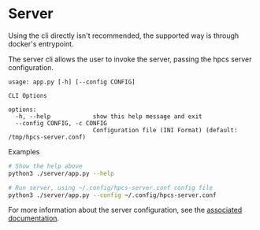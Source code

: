 # Server

Using the cli directly isn't recommended, the supported way is through docker's entrypoint.

The server cli allows the user to invoke the server, passing the hpcs server configuration.

```
usage: app.py [-h] [--config CONFIG]

CLI Options

options:
  -h, --help            show this help message and exit
  --config CONFIG, -c CONFIG
                        Configuration file (INI Format) (default: /tmp/hpcs-server.conf)
```

Examples

```bash
# Show the help above
python3 ./server/app.py --help

# Run server, using ~/.config/hpcs-server.conf config file
python3 ./server/app.py --config ~/.config/hpcs-server.conf
```

For more information about the server configuration, see the [associated documentation](https://github.com/CSCfi/HPCS/tree/doc/readme_and_sequence_diagrams/docs/configuration/hpcs-server.md).
